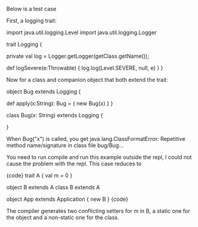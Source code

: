 Below is a test case

First, a logging trait: 

import java.util.logging.Level 
import java.util.logging.Logger 

trait Logging { 
  
  private val log = Logger.getLogger(getClass.getName()); 

  def logSevere(e:Throwable) { 
    log.log(Level.SEVERE, null, e) 
  } 
} 

Now for a class and companion object that both extend the trait: 

object Bug extends Logging { 
  
  def apply(x:String): Bug = { 
    new Bug(x) 
  } 
} 

class Bug(x: String) extends Logging { 

} 

When Bug("x") is called, you get java.lang.ClassFormatError: Repetitive method name/signature in class file bug/Bug... 

You need to run compile and run this example outside the repl, I could not cause the problem with the repl.
This case reduces to

{code}
trait A {
  val m = 0
}

object B extends A
class B extends A

object App extends Application {
  new B
}
{code}

The compiler generates two conflicting setters for m in B, a static one for the object and a non-static one for the class.
